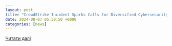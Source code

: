 ```yaml
---
layout: post
title: "CrowdStrike Incident Sparks Calls for Diversified Cybersecurity Solutions"
date: 2024-08-07 05:30:50 +0000
categories: [news]
---
```


[Читати далі](https://pune.news/technology/crowdstrike-incident-sparks-calls-for-diversified-cybersecurity-solutions-208810/)
